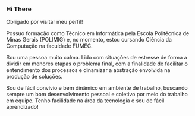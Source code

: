 ### Hi There

Obrigado por visitar meu perfil!

Possuo formação como Técnico em Informática pela Escola Politécnica de Minas Gerais (POLIMIG) e, no momento, estou cursando Ciência da Computação na faculdade FUMEC. 

Sou uma pessoa muito calma. Lido com situações de estresse de forma a dividir em menores etapas o problema final, com a finalidade de facilitar o entendimento dos processos e dinamizar a abstração envolvida na produção de soluções. 

Sou de fácil convívio e bem dinâmico em ambiente de trabalho, buscando sempre um bom desenvolvimento pessoal e coletivo por meio do trabalho em equipe. Tenho facilidade na área da tecnologia e sou de fácil aprendizado!
